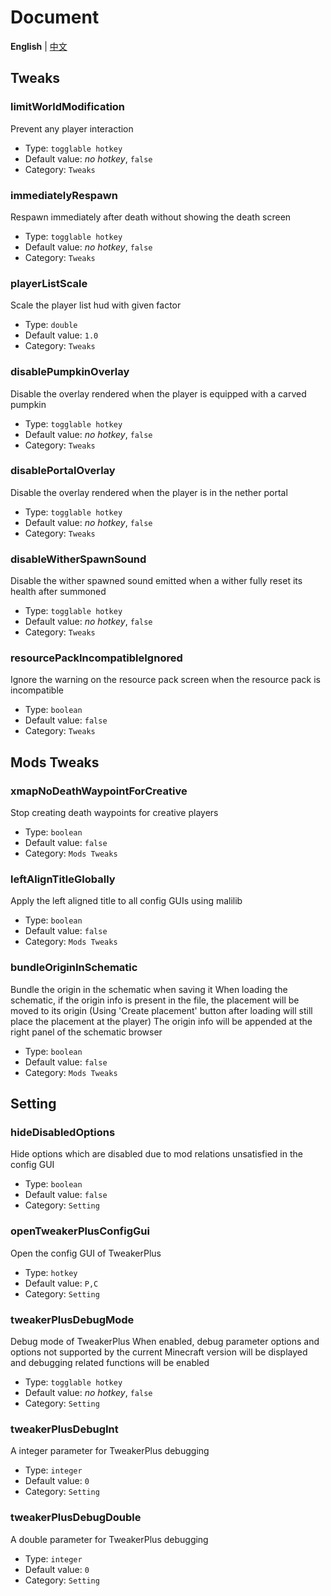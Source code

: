 # Document

**English** | [中文](document-zh_cn.md)

## Tweaks

### limitWorldModification

Prevent any player interaction

 - Type: `togglable hotkey`
 - Default value: *no hotkey*, `false`
 - Category: `Tweaks`

### immediatelyRespawn

Respawn immediately after death without showing the death screen

 - Type: `togglable hotkey`
 - Default value: *no hotkey*, `false`
 - Category: `Tweaks`

### playerListScale

Scale the player list hud with given factor

 - Type: `double`
 - Default value: `1.0`
 - Category: `Tweaks`

### disablePumpkinOverlay

Disable the overlay rendered when the player is equipped with a carved pumpkin

 - Type: `togglable hotkey`
 - Default value: *no hotkey*, `false`
 - Category: `Tweaks`

### disablePortalOverlay

Disable the overlay rendered when the player is in the nether portal

 - Type: `togglable hotkey`
 - Default value: *no hotkey*, `false`
 - Category: `Tweaks`

### disableWitherSpawnSound

Disable the wither spawned sound emitted when a wither fully reset its health after summoned

 - Type: `togglable hotkey`
 - Default value: *no hotkey*, `false`
 - Category: `Tweaks`

### resourcePackIncompatibleIgnored

Ignore the warning on the resource pack screen when the resource pack is incompatible

 - Type: `boolean`
 - Default value: `false`
 - Category: `Tweaks`

## Mods Tweaks

### xmapNoDeathWaypointForCreative

Stop creating death waypoints for creative players

 - Type: `boolean`
 - Default value: `false`
 - Category: `Mods Tweaks`

### leftAlignTitleGlobally

Apply the left aligned title to all config GUIs using malilib

 - Type: `boolean`
 - Default value: `false`
 - Category: `Mods Tweaks`

### bundleOriginInSchematic

Bundle the origin in the schematic when saving it
When loading the schematic, if the origin info is present in the file, the placement will be moved to its origin
(Using 'Create placement' button after loading will still place the placement at the player)
The origin info will be appended at the right panel of the schematic browser

 - Type: `boolean`
 - Default value: `false`
 - Category: `Mods Tweaks`

## Setting

### hideDisabledOptions

Hide options which are disabled due to mod relations unsatisfied in the config GUI

 - Type: `boolean`
 - Default value: `false`
 - Category: `Setting`

### openTweakerPlusConfigGui

Open the config GUI of TweakerPlus

 - Type: `hotkey`
 - Default value: `P,C`
 - Category: `Setting`

### tweakerPlusDebugMode

Debug mode of TweakerPlus
When enabled, debug parameter options and options not supported by the current Minecraft version will be displayed
and debugging related functions will be enabled

 - Type: `togglable hotkey`
 - Default value: *no hotkey*, `false`
 - Category: `Setting`

### tweakerPlusDebugInt

A integer parameter for TweakerPlus debugging

 - Type: `integer`
 - Default value: `0`
 - Category: `Setting`

### tweakerPlusDebugDouble

A double parameter for TweakerPlus debugging

 - Type: `integer`
 - Default value: `0`
 - Category: `Setting`

